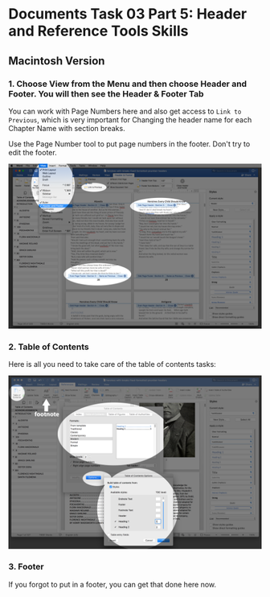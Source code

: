 # Documents Task 03 Part 5: Header and Reference Tools Skills
## Macintosh Version

### 1. Choose View from the Menu and then choose Header and Footer. You will then see the Header & Footer Tab 

You can work with Page Numbers here and also get access to ```Link to Previous```, which is very important for Changing the header name for each Chapter Name with section breaks.

Use the Page Number tool to put page numbers in the footer. Don't try to edit the footer.

<img src="header-footer.png">

### 2. Table of Contents 

Here is all you need to take care of the table of contents tasks:


<img src="table-of-contents.png">

### 3. Footer

If you forgot to put in a footer, you can get that done here now.